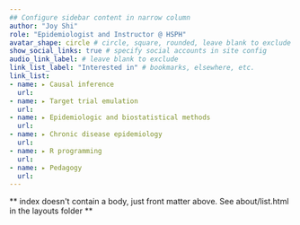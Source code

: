 ```yaml
---
## Configure sidebar content in narrow column
author: "Joy Shi"
role: "Epidemiologist and Instructor @ HSPH"
avatar_shape: circle # circle, square, rounded, leave blank to exclude
show_social_links: true # specify social accounts in site config
audio_link_label: # leave blank to exclude
link_list_label: "Interested in" # bookmarks, elsewhere, etc.
link_list:
- name: ▸ Causal inference
  url: 
- name: ▸ Target trial emulation
  url:  
- name: ▸ Epidemiologic and biostatistical methods
  url:
- name: ▸ Chronic disease epidemiology
  url:
- name: ▸ R programming
  url:
- name: ▸ Pedagogy
  url:
---
```


** index doesn't contain a body, just front matter above.
See about/list.html in the layouts folder **